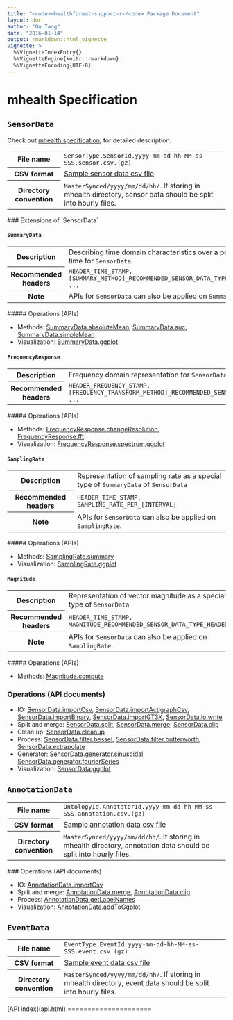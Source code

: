 ```yaml
---
title: "<code>mhealthformat-support-r</code> Package Document"
layout: doc
author: "Qu Tang"
date: "2016-01-14"
output: rmarkdown::html_vignette
vignette: >
  %\VignetteIndexEntry{}
  %\VignetteEngine{knitr::rmarkdown}
  %\VignetteEncoding{UTF-8}
---
```


mhealth Specification
=====================

`SensorData`
------------

Check out [mhealth specification](http://mhealth-specification.s3-website-us-east-1.amazonaws.com/), for detailed description.

<table class="table table-bordered table-responsive">
    <tr>
        <th>File name</th>
        <td><code>SensorType.SensorId.yyyy-mm-dd-hh-MM-ss-SSS.sensor.csv.(gz)<code></td>
    </tr>
    <tr>
        <th>CSV format</th>
        <td><a href="{{ "/data/samples/ActigraphGT9X-AccelerationCalibrated-NA.TAS1E23150881.2015-11-02-15-00-00-000-M0500.sensor.csv" | prepend: site.baseurl }}">Sample sensor data csv file</a></td>
    </tr>
    <tr>
        <th>Directory convention</th>
        <td><code>MasterSynced/yyyy/mm/dd/hh/</code>. If storing in mhealth directory, sensor data should be split into hourly files.</td>
    </tr>

</table>
### Extensions of `SensorData`

#### `SummaryData`

<table class="table table-bordered table-responsive">
    <tr>
        <th>Description</th>
        <td>Describing time domain characteristics over a period of time for <code>SensorData</code>.</td>
    </tr>
    <tr>
        <th>Recommended headers</th>
        <td><code>HEADER_TIME_STAMP, [SUMMARY_METHOD]_RECOMMENDED_SENSOR_DATA_TYPE_HEADER, ...</code></td>
    </tr>
    <tr>
        <th>Note</th>
        <td>APIs for <code>SensorData</code> can also be applied on <code>SummaryData</code>.</td>
    </tr>

</table>
##### Operations (APIs)

-   Methods: [SummaryData.absoluteMean](SummaryData.absoluteMean.html), [SummaryData.auc](SummaryData.auc.html), [SummaryData.simpleMean](SummaryData.simpleMean.html)
-   Visualization: [SummaryData.ggplot](SummaryData.ggplot.html)

#### `FrequencyResponse`

<table class="table table-bordered table-responsive">
    <tr>
        <th>Description</th>
        <td>Frequency domain representation for <code>SensorData</code></td>
    </tr>
    <tr>
        <th>Recommended headers</th>
        <td><code>HEADER_FREQUENCY_STAMP, [FREQUENCY_TRANSFORM_METHOD]_RECOMMENDED_SENSOR_DATA_TYPE_HEADER, ...</code></td>
    </tr>

</table>
##### Operations (APIs)

-   Methods: [FrequencyResponse.changeResolution](FrequencyResponse.changeResolution.html), [FrequencyResponse.fft](FrequencyResponse.fft.html)
-   Visualization: [FrequencyResponse.spectrum.ggplot](FrequencyResponse.spectrum.ggplot.html)

#### `SamplingRate`

<table class="table table-bordered table-responsive">
    <tr>
        <th>Description</th>
        <td>Representation of sampling rate as a special type of <code>SummaryData</code> of <code>SensorData</code></td>
    </tr>
    <tr>
        <th>Recommended headers</th>
        <td><code>HEADER_TIME_STAMP, SAMPLING_RATE_PER_[INTERVAL]</code></td>
    </tr>
    <tr>
        <th>Note</th>
        <td>APIs for <code>SensorData</code> can also be applied on <code>SamplingRate</code>.</td>
    </tr>

</table>
##### Operations (APIs)

-   Methods: [SamplingRate.summary](SamplingRate.summary.html)
-   Visualization: [SamplingRate.ggplot](SamplingRate.ggplot.html)

#### `Magnitude`

<table class="table table-bordered table-responsive">
    <tr>
        <th>Description</th>
        <td>Representation of vector magnitude as a special type of <code>SensorData</code></td>
    </tr>
    <tr>
        <th>Recommended headers</th>
        <td><code>HEADER_TIME_STAMP, MAGNITUDE_RECOMMENDED_SENSOR_DATA_TYPE_HEADER</code></td>
    </tr>
    <tr>
        <th>Note</th>
        <td>APIs for <code>SensorData</code> can also be applied on <code>SamplingRate</code>.</td>
    </tr>

</table>
##### Operations (APIs)

-   Methods: [Magnitude.compute](Magnitude.compute.html)

### Operations (API documents)

-   IO: [SensorData.importCsv](SensorData.importCsv.html), [SensorData.importActigraphCsv](SensorData.importActigraphCsv.html), [SensorData.importBinary](SensorData.importBinary.html), [SensorData.importGT3X](SensorData.importGT3X.html), [SensorData.io.write](SensorData.io.write.html)
-   Split and merge: [SensorData.split](SensorData.split.html), [SensorData.merge](SensorData.merge.html), [SensorData.clip](SensorData.clip.html)
-   Clean up: [SensorData.cleanup](SensorData.cleanup.html)
-   Process: [SensorData.filter.bessel](SensorData.filter.bessel.html), [SensorData.filter.butterworth](SensorData.filter.butterworth.html), [SensorData.extrapolate](SensorData.extrapolate.html)
-   Generator: [SensorData.generator.sinusoidal](SensorData.generator.sinusoidal.html), [SensorData.generator.fourierSeries](SensorData.generator.fourierSeries.html)
-   Visualization: [SensorData.ggplot](SensorData.ggplot.html)

`AnnotationData`
----------------

<table class="table table-bordered table-responsive">
    <tr>
        <th>File name</th>
        <td><code>OntologyId.AnnotatorId.yyyy-mm-dd-hh-MM-ss-SSS.annotation.csv.(gz)<code></td>
    </tr>
    <tr>
        <th>CSV format</th>
        <td><a href = "{{"/data/samples/SPADESInLab.al.2015-11-02-15-00-00-000-M0500.annotation.csv" | prepend: site.baseurl }}">Sample annotation data csv file</a></td>
    </tr>
    <tr>
        <th>Directory convention</th>
        <td><code>MasterSynced/yyyy/mm/dd/hh/</code>. If storing in mhealth directory, annotation data should be split into hourly files.</td>
    </tr>

</table>
### Operations (API documents)

-   IO: [AnnotationData.importCsv](AnnotationData.importCsv.html)
-   Split and merge: [AnnotationData.merge](AnnotationData.merge.html), [AnnotationData.clip](AnnotationData.clip.html)
-   Process: [AnnotationData.getLabelNames](AnnotationData.getLabelNames.html)
-   Visualization: [AnnotationData.addToGgplot](AnnotationData.addToGgplot.html)

`EventData`
-----------

<table class="table table-bordered table-responsive">
    <tr>
        <th>File name</th>
        <td><code>EventType.EventId.yyyy-mm-dd-hh-MM-ss-SSS.event.csv.(gz)<code></td>
    </tr>
    <tr>
        <th>CSV format</th>
        <td><a href = "{{"/data/samples/Battery.532929050178941.2015-11-02-15-00-26-737-M0500.event.csv" | prepend: site.baseurl }}">Sample event data csv file</a></td>
    </tr>
    <tr>
        <th>Directory convention</th>
        <td><code>MasterSynced/yyyy/mm/dd/hh/</code>. If storing in mhealth directory, event data should be split into hourly files.</td>
    </tr>

</table>
[API index](api.html)
=====================
